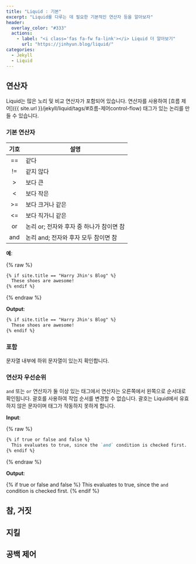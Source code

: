 ```yaml
---
title: "Liquid : 기본"
excerpt: "Liquid를 다루는 데 필요한 기본적인 연산자 등을 알아보자"
header:
  overlay_color: "#333"
  actions:
    - label: "<i class='fas fa-fw fa-link'></i> Liquid 더 알아보기"
      url: "https://jinhyun.blog/liquid/"
categories:
  - Jekyll
  - Liquid
---
```


## 연산자

Liquid는 많은 노리 및 비교 연산자가 포함되어 있습니다. 연산자를 사용하여 [흐름 제어]({{ site.url }}/jekyll/liquid/tags/#흐름-제어control-flow) 태그가 있는 논리를 만들 수 있습니다.

### 기본 연산자

|기호|설명                                    |
|:--:|----------------------------------------|
|==  |같다                                    |
|!=  |같지 않다                               |
|>   |보다 큰                                 |
|<   |보다 작은                               |
|>=  |보다 크거나 같은                        |
|<=  |보다 직가니 같은                        |
|or  |논리 or; 전자와 후자 중 하나가 참이면 참|
|and |논리 and; 전자와 후자 모두 참이면 참    |

**예**:

{% raw %}

```md
{% if site.title == "Harry Jhin's Blog" %}
  These shoes are awesome!
{% endif %}
```

{% endraw %}

**Output**:

```md
{% if site.title == "Harry Jhin's Blog" %}
  These shoes are awesome!
{% endif %}
```

### 포함

문자열 내부에 하위 문자열이 있는지 확인합니다.

### 연산자 우선순위

`and` 또는 `or` 연산자가 둘 이상 있는 태그에서 연산자는 오른쪽에서 왼쪽으로 순서대로 확인됩니다. 괄호를 사용하여 작업 순서를 변경할 수 없습니다. 괄호는 Liquid에서 유효하지 않은 문자이며 태그가 작동하지 못하게 합니다.

**Input**:

{% raw %}

```md
{% if true or false and false %}
  This evaluates to true, since the `and` condition is checked first.
{% endif %}
```

{% endraw %}

**Output**:

{% if true or false and false %}
  This evaluates to true, since the `and` condition is checked first.
{% endif %}

## 참, 거짓

## 지킬

## 공백 제어
